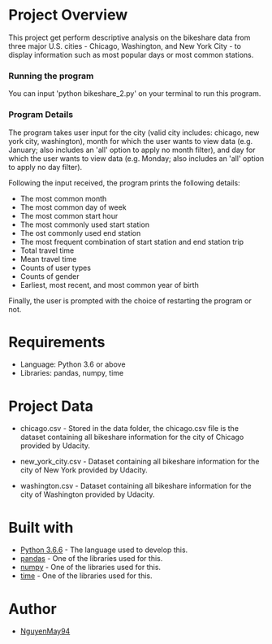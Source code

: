 # Project Overview

This project get perform descriptive analysis on the bikeshare data from three major U.S. cities - Chicago, Washington, and New York City - to display information such as most popular days or most common stations.

### Running the program

You can input 'python bikeshare_2.py' on your terminal to run this program.
### Program Details

The program takes user input for the city (valid city includes: chicago, new york city, washington), month for which the user wants to view data (e.g. January; also includes an 'all' option to apply no month filter), and day for which the user wants to view data (e.g. Monday; also includes an 'all' option to apply no day filter).

Following the input received, the program prints the following details:

* The most common month
* The most common day of week
* The most common start hour
* The most commonly used start station
* The ost commonly used end station
* The most frequent combination of start station and end station trip
* Total travel time
* Mean travel time
* Counts of user types
* Counts of gender
* Earliest, most recent, and most common year of birth

Finally, the user is prompted with the choice of restarting the program or not.

# Requirements

* Language: Python 3.6 or above
* Libraries: pandas, numpy, time

# Project Data

* chicago.csv - Stored in the data folder, the chicago.csv file is the dataset containing all bikeshare information for the city of Chicago provided by Udacity.

* new_york_city.csv - Dataset containing all bikeshare information for the city of New York provided by Udacity.

* washington.csv - Dataset containing all bikeshare information for the city of Washington provided by Udacity.
# Built with

* [Python 3.6.6](https://www.python.org/) - The language used to develop this.
* [pandas](https://pandas.pydata.org/) - One of the libraries used for this.
* [numpy](http://www.numpy.org/) - One of the libraries used for this.
* [time](https://docs.python.org/2/library/time.html) - One of the libraries used for this.
# Author

 * [NguyenMay94](https://github.com/NguyenMay94)
